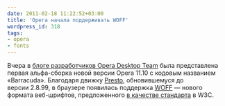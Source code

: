 ```yaml
---
date: 2011-02-18 11:22:52+03:00
title: 'Opera начала поддерживать WOFF'
wordpress_id: 318
tags:
- opera
- fonts
---
```


Вчера в [блоге разработчиков Opera Desktop Team][1] была представлена первая альфа-сборка новой версии Opera 11.10 с кодовым названием «Barracuda». Благодаря движку [Presto][2], обновившемуся до версии 2.8.99, в браузере появилась поддержка [WOFF][3] — нового формата веб-шрифтов, предложенного [в качестве стандарта][4] в W3C.

[1]: http://my.opera.com/desktopteam/blog/2011/02/17/a-first-glimpse-at-barracuda
[2]: http://www.opera.com/docs/specs/productspecs/
[3]: http://ru.wikipedia.org/wiki/Web_Open_Font_Format
[4]: http://www.w3.org/TR/WOFF/

